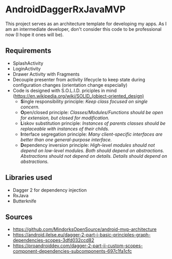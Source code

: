 # AndroidDaggerRxJavaMVP
This project serves as an architecture template for developing my apps. As I am an intermediate developer, don't consider this code to be professional now (I hope it ones will be).

## Requirements
- SplashActivity
- LoginActivity
- Drawer Activity with Fragments
- Decouple presenter from activity lifecycle to keep state during configuration changes (orientation change especially)
- Code is designed with S.O.L.I.D. priciples in mind (https://en.wikipedia.org/wiki/SOLID_(object-oriented_design)
  - **S**ingle responsibility principle: *Keep class focused on single concern.*
  - **O**pen/closed principle: *Classes/Modules/Functions should be open for extension, but closed for modification.*
  - **L**iskov substitution principle: *Instances of parents classes should be replaceable with instances of their childs.*
  - **I**nterface segregation principle: *Many client-specific interfaces are better than one general-purpose interface.*
  - **D**ependency inversion principle: *High-level modules should not depend on low-level modules. Both should depend on abstractions. Abstractions should not depend on details. Details should depend on abstractions.*

## Libraries used
- Dagger 2 for dependency injection
- RxJava
- Butterknife

## Sources
- https://github.com/MindorksOpenSource/android-mvp-architecture
- https://android.jlelse.eu/dagger-2-part-i-basic-principles-graph-dependencies-scopes-3dfd032ccd82
- https://proandroiddev.com/dagger-2-part-ii-custom-scopes-component-dependencies-subcomponents-697c1fa1cfc
